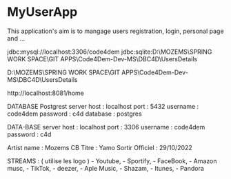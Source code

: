 # MyUserApp
This application's aim is to mangage users registration, login, personal page and ... 



jdbc:mysql://localhost:3306/code4dem
jdbc:sqlite:D:\MOZEMS\SPRING WORK SPACE\GIT APPS\Code4Dem-Dev-MS\DBC4D\UsersDetails

D:\MOZEMS\SPRING WORK SPACE\GIT APPS\Code4Dem-Dev-MS\DBC4D\UsersDetails

http://localhost:8081/home

DATABASE Postgrest
	server host : localhost 
	port : 5432
	username : code4dem
	password : c4d
	database : postgres

DATA-BASE
	server host : localhost 
	port : 3306
	username : code4dem
	password : c4d



Artist name : Mozems CB 
Titre : Yamo
Sortir Officiel : 29/10/2022

STREAMS : ( utilise les logo )
	- Youtube,
	- Sportify,
	- FaceBook,
	- Amazon musc,
	- TikTok,
	- deezer,
	- Aple Music,
	- Shazam,
	- Itunes, 
	- Pandora

